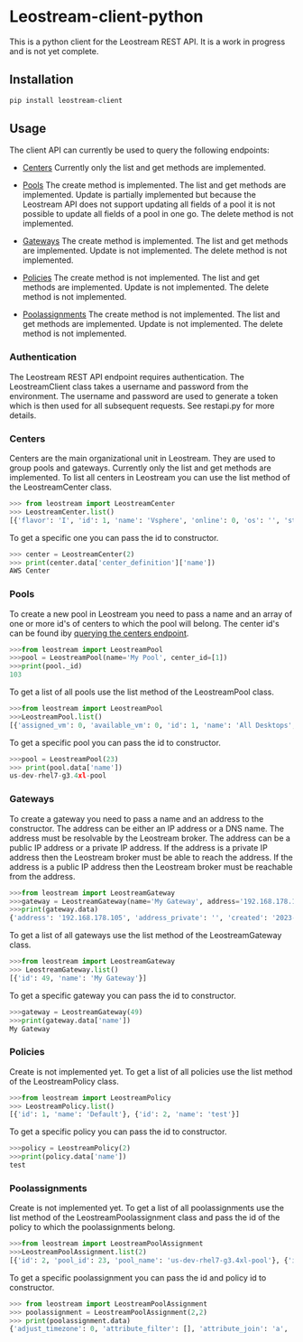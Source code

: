 # Leostream-client-python

This is a python client for the Leostream REST API. It is a work in progress and is not yet complete.

## Installation

```bash
pip install leostream-client
```

## Usage

The client API can currently be used to query the following endpoints:
- [Centers](#centers)
Currently only the list and get methods are implemented.
- [Pools](#pools)
The create method is implemented. The list and get methods are implemented. Update is partially implemented but because the Leostream API does not support updating all fields of a pool it is not possible to update all fields of a pool in one go. The delete method is not implemented.
- [Gateways](#gateways)
The create method is implemented. The list and get methods are implemented. Update is not implemented. The delete method is not implemented.

- [Policies](#policies)
The create method is not implemented. The list and get methods are implemented. Update is not implemented. The delete method is not implemented.

- [Poolassignments](#poolassignments)
The create method is not implemented. The list and get methods are implemented. Update is not implemented. The delete method is not implemented.

### Authentication
The Leostream REST API endpoint requires authentication. The LeostreamClient class takes a username and password from the environment. The username and password are used to generate a token which is then used for all subsequent requests. See restapi.py for more details.

### Centers
Centers are the main organizational unit in Leostream. They are used to group pools and gateways. Currently only the list and get methods are implemented.
To list all centers in Leostream you can use the list method of the LeostreamCenter class.
```python
>>> from leostream import LeostreamCenter
>>> LeostreamCenter.list()
[{'flavor': 'I', 'id': 1, 'name': 'Vsphere', 'online': 0, 'os': '', 'status': 2, 'status_label': 'Offline', 'type': 'vcenter', 'type_label': 'VMware vSphere and vCenter Server'}, {'flavor': 'Z', 'id': 2, 'name': 'AWS Center', 'online': 0, 'os': 'Amazon Web Services', 'status': 2, 'status_label': 'Offline', 'type': 'amazon', 'type_label': 'Amazon Web Services'}]
```
To get a specific one you can pass the id to constructor.
```python
>>> center = LeostreamCenter(2)
>>> print(center.data['center_definition']['name'])
AWS Center
```

### Pools
To create a new pool in Leostream you need to pass a name and an array of one or more id's of centers to which the pool will belong. The center id's can be found iby [querying the centers endpoint](#centers).

```python
>>>from leostream import LeostreamPool
>>>pool = LeostreamPool(name='My Pool', center_id=[1])
>>>print(pool._id)
103
```

To get a list of all pools use the list method of the LeostreamPool class.
```python
>>>from leostream import LeostreamPool
>>>LeostreamPool.list()
[{'assigned_vm': 0, 'available_vm': 0, 'id': 1, 'name': 'All Desktops', 'parent_pool_id': 0, 'total_agent_running': 0, 'total_connected': 0, 'total_logged_in': 0, 'total_vm': 0, 'total_vm_running': 0, 'total_vm_stopped': 0, 'total_vm_suspended': 0, 'unavailable_vm': 0}, {'assigned_vm': 0, 'available_vm': 0, 'id': 4, 'name': 'All Linux Desktops', 'parent_pool_id': 1, 'total_agent_running': 0, 'total_connected': 0, 'total_logged_in': 0, 'total_vm': 0, 'total_vm_running': 0, 'total_vm_stopped': 0, 'total_vm_suspended': 0, 'unavailable_vm': 0}, {'assigned_vm': 0, 'available_vm': 0, 'id': 3, 'name': 'All Windows Desktops', 'parent_pool_id': 1, 'total_agent_running': 0, 'total_connected': 0, 'total_logged_in': 0, 'total_vm': 0, 'total_vm_running': 0, 'total_vm_stopped': 0, 'total_vm_suspended': 0, 'unavailable_vm': 0}, {'assigned_vm': 0, 'available_vm': 0, 'id': 11, 'name': 'Linux Advanced Desktop Pool', 'parent_pool_id': 4, 'total_agent_running': 0, 'total_connected': 0, 'total_logged_in': 0, 'total_vm': 0, 'total_vm_running': 0, 'total_vm_stopped': 0, 'total_vm_suspended': 0, 'unavailable_vm': 0}, {'assigned_vm': 0, 'available_vm': 0, 'id': 103, 'name': 'My Pool', 'parent_pool_id': 1, 'total_agent_running': 0, 'total_connected': 0, 'total_logged_in': 0, 'total_vm': 0, 'total_vm_running': 0, 'total_vm_stopped': 0, 'total_vm_suspended': 0, 'unavailable_vm': 0}, {'assigned_vm': 0, 'available_vm': 0, 'id': 23, 'name': 'us-dev-rhel7-g3.4xl-pool', 'parent_pool_id': 4, 'total_agent_running': 0, 'total_connected': 0, 'total_logged_in': 0, 'total_vm': 0, 'total_vm_running': 0, 'total_vm_stopped': 0, 'total_vm_suspended': 0, 'unavailable_vm': 0}]
```

To get a specific pool you can pass the id to constructor.
```python
>>>pool = LeostreamPool(23)
>>> print(pool.data['name'])
us-dev-rhel7-g3.4xl-pool
```

### Gateways
To create a gateway you need to pass a name and an address to the constructor. The address can be either an IP address or a DNS name. The address must be resolvable by the Leostream broker. The address can be a public IP address or a private IP address. If the address is a private IP address then the Leostream broker must be able to reach the address. If the address is a public IP address then the Leostream broker must be reachable from the address.

```python
>>>from leostream import LeostreamGateway
>>>gateway = LeostreamGateway(name='My Gateway', address='192.168.178.105')
>>>print(gateway.data)
{'address': '192.168.178.105', 'address_private': '', 'created': '2023-11-01 22:08:21', 'forward_to': '', 'id': 49, 'load_balancer_id': 0, 'name': 'My Gateway', 'notes': '', 'online': 1, 'signature': '', 'updated': '2023-11-01 22:08:21', 'use_src_ip': 2, 'version': ''}
```

To get a list of all gateways use the list method of the LeostreamGateway class.
```python
>>>from leostream import LeostreamGateway
>>> LeostreamGateway.list()
[{'id': 49, 'name': 'My Gateway'}]
```

To get a specific gateway you can pass the id to constructor.
```python
>>>gateway = LeostreamGateway(49)
>>>print(gateway.data['name'])
My Gateway
```

### Policies
Create is not implemented yet. To get a list of all policies use the list method of the LeostreamPolicy class.
```python
>>>from leostream import LeostreamPolicy
>>> LeostreamPolicy.list()
[{'id': 1, 'name': 'Default'}, {'id': 2, 'name': 'test'}]
```

To get a specific policy you can pass the id to constructor.
```python
>>>policy = LeostreamPolicy(2)
>>>print(policy.data['name'])
test
```

### Poolassignments
Create is not implemented yet. To get a list of all poolassignments use the list method of the LeostreamPoolassignment class and pass the id of the policy to which the poolassignments belong.
```python
>>>from leostream import LeostreamPoolAssignment
>>>LeostreamPoolAssignment.list(2)
[{'id': 2, 'pool_id': 23, 'pool_name': 'us-dev-rhel7-g3.4xl-pool'}, {'id': 3, 'pool_id': 3, 'pool_name': 'All Windows Desktops'}]
```

To get a specific poolassignment you can pass the id and policy id to constructor.
```python
>>> from leostream import LeostreamPoolAssignment
>>> poolassignment = LeostreamPoolAssignment(2,2)
>>> print(poolassignment.data)
{'adjust_timezone': 0, 'attribute_filter': [], 'attribute_join': 'a', 'auto_login': 0, 'backup_pool_criteria_agent': 0, 'backup_pool_criteria_empty': 0, 'backup_pool_criteria_viewer': 0, 'backup_pool_id': 0, 'bu_plan_power_control_data': {'id': 1, 'name': 'Default'}, 'bu_plan_power_control_id': 1, 'bu_plan_protocol_data': {'id': 1, 'name': 'Default'}, 'bu_plan_protocol_id': 1, 'bu_plan_release_data': {'id': 1, 'name': 'Default'}, 'bu_plan_release_id': 1, 'confirm_power_state': 0, 'created': '2023-11-01 16:06:23', 'display_mode': '0', 'email_decline_shadowing': 0, 'email_shadowing': 0, 'enable_power_control': 0, 'enable_shadowing': 0, 'favor_previous_assigned': 1, 'id': 2, 'kiosk': 0, 'login_as': 'R', 'logout_rogue': 0, 'offer_filter': '0', 'offer_filter_json': {}, 'offer_pending_reboot': 1, 'offer_quantity': 1, 'offer_running_without_hda': 0, 'on_assign_url': '', 'on_assign_url_cb': 0, 'on_assign_url_timeout': 5, 'plan_power_control_data': {'id': 1, 'name': 'Default'}, 'plan_power_control_id': 1, 'plan_protocol_data': {'id': 1, 'name': 'Default'}, 'plan_protocol_id': 1, 'plan_release_data': {'id': 1, 'name': 'Default'}, 'plan_release_id': 1, 'plan_script_data': {'id': 0, 'name': ''}, 'plan_script_id': 0, 'policy_id': 2, 'pool_data': {'created': '2023-06-28 17:34:19', 'display_name': 'US | DEV | RHEL7 | 16CPU | 122GB', 'id': 23, 'is_root': 0, 'name': 'us-dev-rhel7-g3.4xl-pool', 'pool_type': 'D', 'read_only': 0, 'updated': '2023-11-01 22:15:29'}, 'pool_id': 23, 'power_on': 0, 'prevent_release': 0, 'revert_to_snapshot': 0, 'shadowing_filter': '0', 'shadowing_filter_json': {}, 'start_if_stopped': 1, 'updated': '2023-11-01 19:42:56'}
```
